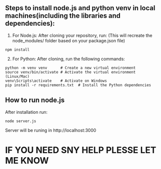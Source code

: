 ## Steps to install node.js and python venv in local machines(including the libraries and dependencies):

1) For Node.js: After cloning your repository, run:
(This will recreate the node_modules/ folder based on your package.json file)

 ```
 npm install
 ```

2) For Python: After cloning, run the following commands:
```
python -m venv venv      # Create a new virtual environment
source venv/bin/activate # Activate the virtual environment (Linux/Mac)
venv\Scripts\activate    # Activate on Windows
pip install -r requirements.txt  # Install the Python dependencies
```
## How to run node.js
After installation run:
```
node server.js
```
Server will be runing in http://localhost:3000 



# IF YOU NEED SNY HELP PLESSE LET ME KNOW